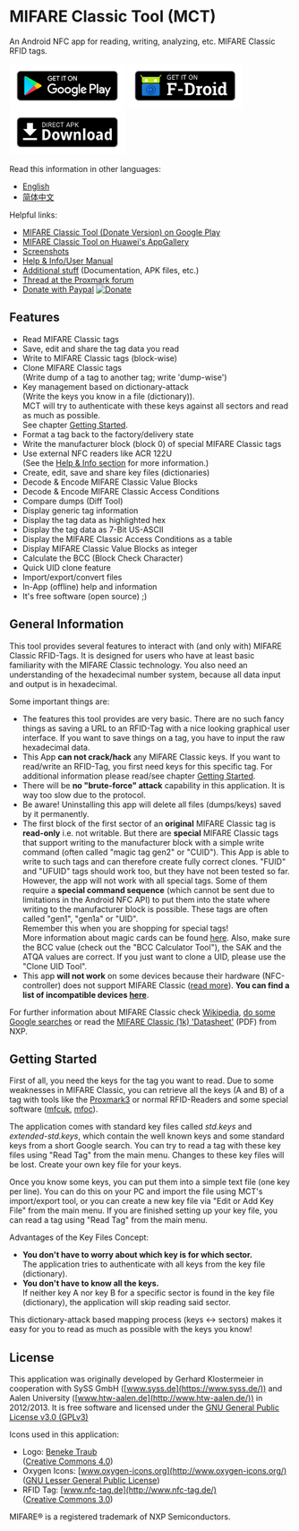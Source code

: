 MIFARE Classic Tool (MCT)
=========================

An Android NFC app for reading, writing, analyzing, etc. MIFARE Classic RFID tags.

<a href="https://play.google.com/store/apps/details?id=de.syss.MifareClassicTool"><img src="metadata/common/assets/google-play-badge.png" alt="Get it on Play Store" height="80"></a>
<a href="https://f-droid.org/packages/de.syss.MifareClassicTool/"><img src="metadata/common/assets/fdroid-badge.png" alt="Get it on F-Droid" height="80"></a>
<a href="https://www.icaria.de/mct/releases/"><img src="metadata/common/assets/direct-apk-download-badge.png" alt="Get the APK" height="80"></a>

Read this information in other languages:
* [English](README.md)
* [简体中文](README.zh-CN.md)

Helpful links:
* [MIFARE Classic Tool (Donate Version) on Google Play](https://play.google.com/store/apps/details?id=de.syss.MifareClassicToolDonate)
* [MIFARE Classic Tool on Huawei's AppGallery](https://appgallery1.huawei.com/#/app/C101783071)
* [Screenshots](https://www.icaria.de/mct/screenshots/latest/)
* [Help & Info/User Manual](https://www.icaria.de/mct/help-and-info/)
* [Additional stuff](https://www.icaria.de/mct/) (Documentation, APK files, etc.)
* [Thread at the Proxmark forum](http://www.proxmark.org/forum/viewtopic.php?id=1535)
* [Donate with Paypal](https://www.paypal.com/cgi-bin/webscr?cmd=_s-xclick&hosted_button_id=24ET8A36XLMNW) [![Donate](https://www.paypalobjects.com/en_US/i/btn/btn_donate_SM.gif)](https://www.paypal.com/cgi-bin/webscr?cmd=_s-xclick&hosted_button_id=24ET8A36XLMNW)



Features
--------

* Read MIFARE Classic tags
* Save, edit and share the tag data you read
* Write to MIFARE Classic tags (block-wise)
* Clone MIFARE Classic tags  
  (Write dump of a tag to another tag; write 'dump-wise')
* Key management based on dictionary-attack  
  (Write the keys you know in a file (dictionary)).  
  MCT will try to authenticate with these keys against all sectors and read as much as possible.  
  See chapter [Getting Started](#getting-started).
* Format a tag back to the factory/delivery state
* Write the manufacturer block (block 0) of special MIFARE Classic tags
* Use external NFC readers like ACR 122U  
  (See the [Help & Info section](https://publications.icaria.de/mct/help-and-info/#external_nfc)
  for more information.)
* Create, edit, save and share key files (dictionaries)
* Decode & Encode MIFARE Classic Value Blocks
* Decode & Encode MIFARE Classic Access Conditions
* Compare dumps (Diff Tool)
* Display generic tag information
* Display the tag data as highlighted hex
* Display the tag data as 7-Bit US-ASCII
* Display the MIFARE Classic Access Conditions as a table
* Display MIFARE Classic Value Blocks as integer
* Calculate the BCC (Block Check Character)
* Quick UID clone feature
* Import/export/convert files
* In-App (offline) help and information
* It's free software (open source) ;)



General Information
-------------------

This tool provides several features to interact with (and only with)
MIFARE Classic RFID-Tags. It is designed for users who have at least
basic familiarity with the MIFARE Classic technology.
You also need an understanding of the hexadecimal number system,
because all data input and output is in hexadecimal.

Some important things are:
* The features this tool provides are very basic. There are no such
  fancy things as saving a URL to an RFID-Tag with a nice looking
  graphical user interface. If you want to save things on a tag,
  you have to input the raw hexadecimal data.
* This App **can not crack/hack**
  any MIFARE Classic keys. If you want to read/write an RFID-Tag, you
  first need keys for this specific tag. For additional information
  please read/see chapter [Getting Started](#getting-started).
* There will be **no &quot;brute-force&quot; attack**
  capability in this application. It is way too slow due
  to the protocol.
* Be aware! Uninstalling this app will delete all files
  (dumps/keys) saved by it permanently.
* The first block of the first sector of an **original**
  MIFARE Classic tag is **read-only** i.e. not writable. But there
  are **special** MIFARE Classic tags that support writing to the
  manufacturer block with a simple write command (often called "magic tag
  gen2" or "CUID"). This App is able to write to such tags and can therefore
  create fully correct clones. "FUID" and "UFUID" tags should work too,
  but they have not been tested so far. However, the app will not work with
  all special tags. Some of them require a **special command sequence** (which
  cannot be sent due to limitations in the Android NFC API) to
  put them into the state where writing to the manufacturer block is possible.
  These tags are often called  "gen1", "gen1a" or "UID".  
  Remember this when you are shopping for special tags!  
  More information about magic cards can be found
  [here](https://github.com/RfidResearchGroup/proxmark3/blob/master/doc/magic_cards_notes.md).
  Also, make sure the BCC value (check out the "BCC Calculator Tool"),
  the SAK and the ATQA values are correct. If you just want to clone a UID,
  please use the "Clone UID Tool".
* This app **will not work** on some devices because their hardware
  (NFC-controller) does not support MIFARE Classic
  ([read more](https://github.com/ikarus23/MifareClassicTool/issues/1)).
  **You can find a list of incompatible devices
  [here](https://github.com/ikarus23/MifareClassicTool/blob/master/INCOMPATIBLE_DEVICES.md)**.

For further information about MIFARE Classic check
[Wikipedia](https://en.wikipedia.org/wiki/MIFARE),
[do some Google searches](https://www.google.com/search?q="mifare+classic")
or read the
[MIFARE Classic (1k) 'Datasheet'](https://www.nxp.com/docs/en/data-sheet/MF1S50YYX_V1.pdf)
(PDF) from NXP.



Getting Started
---------------

First of all, you need the keys for the tag you want to read.
Due to some weaknesses in MIFARE Classic, you can retrieve
all the keys (A and B) of a tag with tools like the
[Proxmark3](http://www.proxmark.org/) or
normal RFID-Readers and some special software
([mfcuk](https://github.com/nfc-tools/mfcuk),
[mfoc](https://github.com/nfc-tools/mfoc)).

The application comes with standard key files called
*std.keys* and *extended-std.keys*, which contain the
well known keys and some standard keys from a short Google search.
You can try to read a tag with these key files using
&quot;Read Tag&quot; from the main menu. Changes to these key files
will be lost. Create your own key file for your keys.


Once you know some keys, you can put them into a simple text
file (one key per line). You can do this on your PC and import
the file using MCT's import/export tool, or you can create a new
key file via &quot;Edit or Add Key File&quot; from the main menu.
If you are finished setting up your key file, you can read a tag
using &quot;Read Tag&quot; from the main menu.

Advantages of the Key Files Concept:
* **You don't have to worry about which key is for which sector.**  
  The application tries to authenticate with all keys from the key
  file (dictionary).
* **You don't have to know all the keys.**  
  If neither key A nor key B for a specific sector is found in the
  key file (dictionary), the application will skip reading said
  sector.

This dictionary-attack based mapping process
(keys &lt;-&gt; sectors) makes it easy for you to read as much as
possible with the keys you know!



License
-------

This application was originally developed by
Gerhard Klostermeier in cooperation with SySS GmbH
([www.syss.de](https://www.syss.de/)) and Aalen
University ([www.htw-aalen.de](http://www.htw-aalen.de/)) in 2012/2013.
It is free software and licensed under the
[GNU General Public License v3.0 (GPLv3)](https://www.gnu.org/licenses/gpl-3.0.txt)

Icons used in this application:
* Logo: [Beneke Traub](http://www.beneketraub.com/)  
  ([Creative Commons 4.0](http://creativecommons.org/licenses/by-nc-sa/4.0/))
* Oxygen Icons: [www.oxygen-icons.org](http://www.oxygen-icons.org/)  
  ([GNU Lesser General Public License](http://www.gnu.org/licenses/lgpl.html))
* RFID Tag: [www.nfc-tag.de](http://www.nfc-tag.de/)  
  ([Creative Commons 3.0](http://creativecommons.org/licenses/by/3.0/))

MIFARE® is a registered trademark of NXP Semiconductors.
